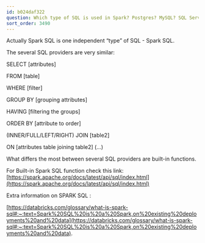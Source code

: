 ```yaml
---
id: b024daf322
question: Which type of SQL is used in Spark? Postgres? MySQL? SQL Server?
sort_order: 3490
---
```


Actually Spark SQL is one independent “type” of SQL - Spark SQL.

The several SQL providers are very similar:

SELECT [attributes]

FROM [table]

WHERE [filter]

GROUP BY [grouping attributes]

HAVING [filtering the groups]

ORDER BY [attribute to order]

(INNER/FULL/LEFT/RIGHT) JOIN [table2]

ON [attributes table joining table2] (...)

What differs the most between several SQL providers are built-in functions.

For Built-in Spark SQL function check this link: [https://spark.apache.org/docs/latest/api/sql/index.html](https://spark.apache.org/docs/latest/api/sql/index.html)

Extra information on SPARK SQL :

[https://databricks.com/glossary/what-is-spark-sql#:~:text=Spark%20SQL%20is%20a%20Spark,on%20existing%20deployments%20and%20data](https://databricks.com/glossary/what-is-spark-sql#:~:text=Spark%20SQL%20is%20a%20Spark,on%20existing%20deployments%20and%20data).

